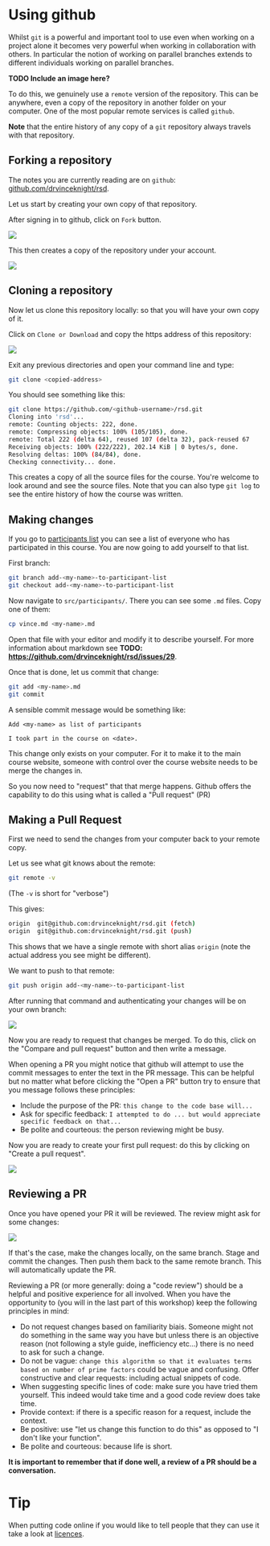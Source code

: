 # Using github

Whilst `git` is a powerful and important tool to use even when working on a
project alone it becomes very powerful when working in collaboration with
others. In particular the notion of working on parallel branches extends to
different individuals working on parallel branches.

**TODO Include an image here?**

To do this, we genuinely use a `remote` version of the repository. This can be
anywhere, even a copy of the repository in another folder on your computer.
One of the most popular remote services is called `github`.

**Note** that the entire history of any copy of a `git` repository always
travels with that repository.

## Forking a repository

The notes you are currently reading are on `github`:
[github.com/drvinceknight/rsd](https://github.com/drvinceknight/rsd).

Let us start by creating your own copy of that repository.

After signing in to github, click on `Fork` button.

![]({{root}}/assets/img/forking-screenshot.png)

This then creates a copy of the repository under your account.

![]({{root}}/assets/img/copied-repo-screenshot.png)

## Cloning a repository

Now let us clone this repository locally: so that you will have your own copy of
it.

Click on `Clone or Download` and copy the https address of this repository:

![]({{root}}/assets/img/clone-repo-screenshot.png)

Exit any previous directories and open your command line and type:

```bash
git clone <copied-address>
```

You should see something like this:

```bash
git clone https://github.com/<github-username>/rsd.git
Cloning into 'rsd'...
remote: Counting objects: 222, done.
remote: Compressing objects: 100% (105/105), done.
remote: Total 222 (delta 64), reused 107 (delta 32), pack-reused 67
Receiving objects: 100% (222/222), 202.14 KiB | 0 bytes/s, done.
Resolving deltas: 100% (84/84), done.
Checking connectivity... done.
```

This creates a copy of all the source files for the course. You're welcome to
look around and see the source files. Note that you can also type `git log` to
see the entire history of how the course was written.

## Making changes

If you go to [participants list]({{root}}/participants/) you can see a list of
everyone who has participated in this course. You are now going to add yourself
to that list.

First branch:

```bash
git branch add-<my-name>-to-participant-list
git checkout add-<my-name>-to-participant-list
```

Now navigate to `src/participants/`. There you can see some `.md` files. Copy
one of them:

```bash
cp vince.md <my-name>.md
```

Open that file with your editor and modify it to describe yourself. For more
information about markdown see **TODO:
https://github.com/drvinceknight/rsd/issues/29**.

Once that is done, let us commit that change:

```bash
git add <my-name>.md
git commit
```

A sensible commit message would be something like:

```
Add <my-name> as list of participants

I took part in the course on <date>.

```

This change only exists on your computer. For it to make it to the main course
website, someone with control over the course website needs to be merge the
changes in.

So you now need to "request" that that merge happens. Github offers the
capability to do this using what is called a "Pull request" (PR)

## Making a Pull Request

First we need to send the changes from your computer back to your remote copy.

Let us see what git knows about the remote:

```bash
git remote -v
```

(The `-v` is short for "verbose")

This gives:

```bash
origin  git@github.com:drvinceknight/rsd.git (fetch)
origin  git@github.com:drvinceknight/rsd.git (push)
```

This shows that we have a single remote with short alias `origin` (note the
actual address you see might be different).

We want to push to that remote:

```bash
git push origin add-<my-name>-to-participant-list
```

After running that command and authenticating your changes will be on your own
branch:

![]({{root}}/assets/img/open-pr-screenshot.png)

Now you are ready to request that changes be merged.  To do this, click on the
"Compare and pull request" button and then write a message.

When opening a PR you might notice that github will attempt to use the commit
messages to enter the text in the PR message. This can be helpful but no matter
what before clicking the "Open a PR" button try to ensure that you message
follows these principles:

- Include the purpose of the PR: `this change to the code base will...`
- Ask for specific feedback: `I attempted to do ... but would appreciate
  specific feedback on that...`
- Be polite and courteous: the person reviewing might be busy.

Now you are ready to create your first pull request:
do this by clicking on "Create a pull request".

![]({{root}}/assets/img/create-pr-screenshot.png)

## Reviewing a PR

Once you have opened your PR it will be reviewed. The review might ask for some
changes:

![]({{root}}/assets/img/review-process-screenshot.png)

If that's the case, make the changes locally, on the same branch. Stage and
commit the changes. Then push them back to the same remote branch. This will
automatically update the PR.

Reviewing a PR (or more generally: doing a "code review") should be a helpful
and positive experience for all involved. When you have the opportunity to (you
will in the last part of this workshop) keep the following principles in mind:

- Do not request changes based on familiarity biais. Someone might not do
  something in the same way you have but unless there is an objective reason
  (not following a style guide, inefficiency etc...) there is no need to ask for
  such a change.
- Do not be vague: `change this algorithm so that it evaluates terms based on
  number of prime factors` could be vague and confusing. Offer constructive and
  clear requests: including actual snippets of code.
- When suggesting specific lines of code: make sure you have tried them
  yourself. This indeed would take time and a good code review does take time.
- Provide context: if there is a specific reason for a request, include the
  context.
- Be positive: use "let us change this function to do this" as opposed to "I
  don't like your function".
- Be polite and courteous: because life is short.

**It is important to remember that if done well, a review of a PR should be a
conversation.**

# Tip

When putting code online if you would like to tell people that they can use it
take a look at [licences](../../extras/licences/).
